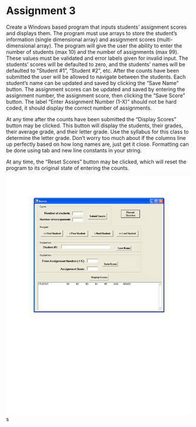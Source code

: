 # Assignment 3 #

Create a Windows based program that inputs students’ assignment scores and displays them. The program must use arrays to store the student’s information (single dimensional array) and assignment scores (multi-dimensional array).
The program will give the user the ability to enter the number of students (max 10) and the number of assignments (max 99). These values must be validated and error labels given for invalid input. The students’ scores will be defaulted to zero, and the students’ names will be defaulted to “Student #1”, “Student #2”, etc. After the counts have been submitted the user will be allowed to navigate between the students. Each student’s name can be updated and saved by clicking the “Save Name” button. The assignment scores can be updated and saved by entering the assignment number, the assignment score, then clicking the “Save Score” button. The label “Enter Assignment Number (1-X)” should not be hard coded, it should display the correct number of assignments.

At any time after the counts have been submitted the “Display Scores” button may be clicked. This button will display the students, their grades, their average grade, and their letter grade. Use the syllabus for this class to determine the letter grade. Don’t worry too much about if the columns line up perfectly based on how long names are, just get it close. Formatting can be done using tab and new line constants in your string.

At any time, the “Reset Scores” button may be clicked, which will reset the program to its original state of entering the counts.

![Assignment 3 Screenshot](images/assignment3.png)
s
